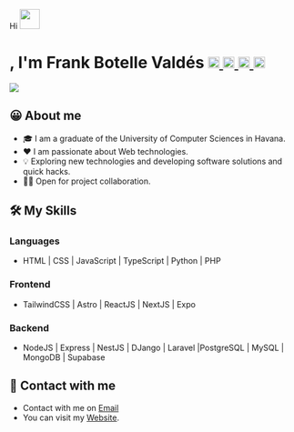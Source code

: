 Hi <img src="https://media.giphy.com/media/hvRJCLFzcasrR4ia7z/giphy.gif" width="35">

<h1>, I'm Frank Botelle  Valdés
<a href="https://t.me/frank_botelle" target="_blank">
		<img width="20px" src="https://simpleicons.now.sh/telegram/4c5861" />
	</a>
	<a href="www.linkedin.com/in/frank-botelle-valdés-346893170/" target="_blank">
		<img width="20px" src="https://simpleicons.now.sh/linkedin/4c5861" />
	</a>
        <a href="https://frankbotelle.github.io" target="_blank">
		<img width="20px" src="https://simpleicons.now.sh/figshare/4c5861" />
	</a>
	<a href="mailto:frankbotelle@gmail.com">
		<img width="20px" src="https://simpleicons.now.sh/maildotru/4c5861" />
	</a>
</h1>
<p>
  <a href="https://github.com/DenverCoder1/readme-typing-svg">
  <img src="https://readme-typing-svg.herokuapp.com?font=Ubuntu=%0ea5e9&size=25&vCenter=true&width=600&height=100&lines=Welcome+to+my+Github+Page!;I'm+a+Software+Engineer;Frontend+Developer;Mobile+Developer;Always+learning+new+things"></a>
</p>

## 😀 About me

- 🎓 I am a graduate of the University of Computer Sciences in Havana.
- ❤️ I am passionate about Web technologies.
- 💡 Exploring new technologies and developing software solutions and quick hacks.
- 🤝🏻 Open for project collaboration.

## 🛠️ My Skills

### Languages

- HTML | CSS | JavaScript | TypeScript | Python | PHP

### Frontend

- TailwindCSS | Astro | ReactJS | NextJS | Expo

### Backend

- NodeJS | Express | NestJS | DJango | Laravel |PostgreSQL | MySQL | MongoDB | Supabase

## 🔗 Contact with me

- Contact with me on <a href="mailto:frankbotelle@gmail.com">Email</a>
- You can visit my [Website](https://cutt.ly/Ahmed_Hossam_Website).
  <br>
